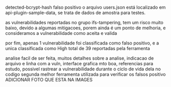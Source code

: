 detected-bcrypt-hash falso positivo
    o arquivo users.json está localizado em api-plugin-sample-data, se trata de dados de amostra para testes.

as vulnerabilidades reportadas no grupo ifs-tampering, tem um risco muito baixo, devido a algumas mitigacoes, porem ainda é um ponto de melhoria, e consideramos a vulnerabilidade como aceita e valida

por fim, apenas 1 vulnerabilidade foi classificada como falso positivo, e a unica classificada como High
total de 39 reportadas pela ferramenta

analise facil de ser feita, muitos detalhes sobre a analise, indicacao de arquivo e linha com a vuln, interface grafica mto boa, referencias para estudo, possivel rastrear a vulnerabilidade durante o ciclo de vida dela no codigo
segunda melhor ferramenta utilizada para verificar os falsos positivo
ADICIONAR FOTO QUE ESTA NA IMAGES